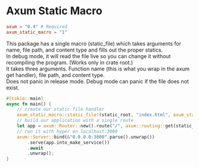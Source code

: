 # Axum Static Macro
```toml
axum = "0.4" # Required
axum_static_macro = "1"
```
This package has a single macro (static_file) which takes arguments for name, file path, and content type and fills out the proper statics. \
In debug mode, it will read the file live so you can change it without recompiling the program. (Works only in crate root.) \
It takes three arguments. Function name (this is what you wrap in the axum get handler), file path, and content type. \
Does not panic in release mode. Debug mode can panic if the file does not exist.

```rust
#[tokio::main]
async fn main() {
    // create our static file handler
    axum_static_macro::static_file!(static_root, "index.html", axum_static_macro::content_types::HTML);
    // build our application with a single route
    let app = axum::Router::new().route("/", axum::routing::get(static_root));
    // run it with hyper on localhost:3000
    axum::Server::bind(&"0.0.0.0:3000".parse().unwrap())
        .serve(app.into_make_service())
        .await
        .unwrap();
}
```
